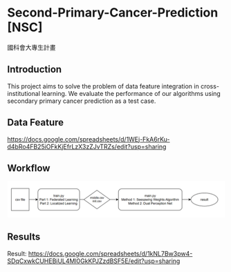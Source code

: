 # Second-Primary-Cancer-Prediction [NSC]
國科會大專生計畫

## Introduction
This project aims to solve the problem of data feature integration in cross-institutional learning. We evaluate the performance of our algorithms using secondary primary cancer prediction as a test case.

## Data Feature
https://docs.google.com/spreadsheets/d/1WEj-FkA6rKu-d4bRo4FB25iOFkKjEfrLzX3zZJvTRZs/edit?usp=sharing


## Workflow
![alt text](image.png)

## Results

Result: https://docs.google.com/spreadsheets/d/1kNL7Bw3pw4-SDqCxwkCUHEBiUL4Ml0GkKPJZzdBSF5E/edit?usp=sharing     
